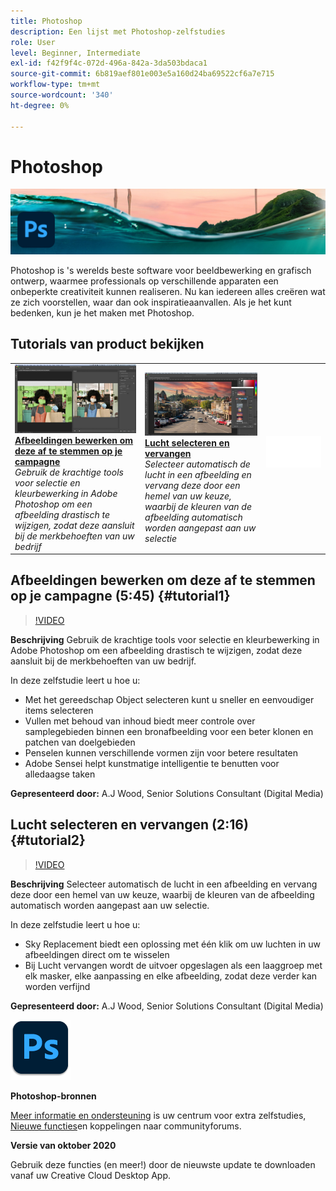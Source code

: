 ```yaml
---
title: Photoshop
description: Een lijst met Photoshop-zelfstudies
role: User
level: Beginner, Intermediate
exl-id: f42f9f4c-072d-496a-842a-3da503bdaca1
source-git-commit: 6b819aef801e003e5a160d24ba69522cf6a7e715
workflow-type: tm+mt
source-wordcount: '340'
ht-degree: 0%

---
```


# Photoshop

![Hoofdafbeelding van zelfstudie](../assets/Photoshop.jpg)

Photoshop is &#39;s werelds beste software voor beeldbewerking en grafisch ontwerp, waarmee professionals op verschillende apparaten een onbeperkte creativiteit kunnen realiseren. Nu kan iedereen alles creëren wat ze zich voorstellen, waar dan ook inspiratieaanvallen. Als je het kunt bedenken, kun je het maken met Photoshop.

## Tutorials van product bekijken

<table style="table-layout:fixed">
<tr>
 <td>
   <a href="photoshop.md#tutorial1">
      <img alt="Afbeeldingen bewerken om deze af te stemmen op je campagne" src="../assets/PS_ObjectSelect_ContentAware_wood.jpg" />
   </a>
    <div>
   <a href="photoshop.md#tutorial1"><strong>Afbeeldingen bewerken om deze af te stemmen op je campagne</strong></a>
    </div>
    <em>Gebruik de krachtige tools voor selectie en kleurbewerking in Adobe Photoshop om een afbeelding drastisch te wijzigen, zodat deze aansluit bij de merkbehoeften van uw bedrijf</em>
    <br>
  </td>
  <td>
    <a href="photoshop.md#tutorial2">
        <img alt="Lucht selecteren en vervangen" src="../assets/PS_Sky_Replace_wood.jpg" />
    </a>
    <div>
    <a href="photoshop.md#tutorial2"><strong>Lucht selecteren en vervangen</strong></a>
    </div>
    <em>Selecteer automatisch de lucht in een afbeelding en vervang deze door een hemel van uw keuze, waarbij de kleuren van de afbeelding automatisch worden aangepast aan uw selectie</em>
    <br>
  </td>
  <td>
    <img alt="Spacer" src="../assets/Whitespacer.png" />
    <div>
    <br>
  </td>
</tr>
</table>

## Afbeeldingen bewerken om deze af te stemmen op je campagne (5:45) {#tutorial1}

>[!VIDEO](https://video.tv.adobe.com/v/326950?hidetitle=true)

**Beschrijving**
Gebruik de krachtige tools voor selectie en kleurbewerking in Adobe Photoshop om een afbeelding drastisch te wijzigen, zodat deze aansluit bij de merkbehoeften van uw bedrijf.

In deze zelfstudie leert u hoe u:
* Met het gereedschap Object selecteren kunt u sneller en eenvoudiger items selecteren
* Vullen met behoud van inhoud biedt meer controle over samplegebieden binnen een bronafbeelding voor een beter klonen en patchen van doelgebieden
* Penselen kunnen verschillende vormen zijn voor betere resultaten
* Adobe Sensei helpt kunstmatige intelligentie te benutten voor alledaagse taken

**Gepresenteerd door:**
A.J Wood, Senior Solutions Consultant (Digital Media)

## Lucht selecteren en vervangen (2:16) {#tutorial2}

>[!VIDEO](https://video.tv.adobe.com/v/326953?hidetitle=true)

**Beschrijving**
Selecteer automatisch de lucht in een afbeelding en vervang deze door een hemel van uw keuze, waarbij de kleuren van de afbeelding automatisch worden aangepast aan uw selectie.

In deze zelfstudie leert u hoe u:
* Sky Replacement biedt een oplossing met één klik om uw luchten in uw afbeeldingen direct om te wisselen
* Bij Lucht vervangen wordt de uitvoer opgeslagen als een laaggroep met elk masker, elke aanpassing en elke afbeelding, zodat deze verder kan worden verfijnd


**Gepresenteerd door:**
A.J Wood, Senior Solutions Consultant (Digital Media)

![Photoshop-logo](../assets/ps_appicon_96.png)

**Photoshop-bronnen**

[Meer informatie en ondersteuning](https://helpx.adobe.com/support/photoshop.html) is uw centrum voor extra zelfstudies, [Nieuwe functies](https://helpx.adobe.com/photoshop/using/whats-new.html)en koppelingen naar communityforums.

**Versie van oktober 2020**

Gebruik deze functies (en meer!) door de nieuwste update te downloaden vanaf uw Creative Cloud Desktop App.
